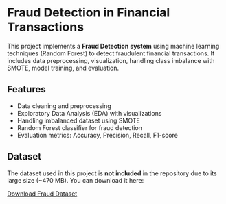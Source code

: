 # Fraud Detection in Financial Transactions

This project implements a **Fraud Detection system** using machine learning techniques (Random Forest) to detect fraudulent financial transactions. It includes data preprocessing, visualization, handling class imbalance with SMOTE, model training, and evaluation.

## Features

- Data cleaning and preprocessing
- Exploratory Data Analysis (EDA) with visualizations
- Handling imbalanced dataset using SMOTE
- Random Forest classifier for fraud detection
- Evaluation metrics: Accuracy, Precision, Recall, F1-score

## Dataset

The dataset used in this project is **not included** in the repository due to its large size (~470 MB). You can download it here:

[Download Fraud Dataset](https://drive.google.com/file/d/1XJkkHNauZzZr5WlfV9wQ54cJwfVJunPy/view?usp=sharing)  
